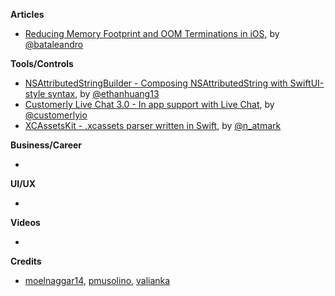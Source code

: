 
**Articles**

* [Reducing Memory Footprint and OOM Terminations in iOS](https://medium.com/flawless-app-stories/techniques-to-reduce-memory-footprint-and-oom-terminations-in-ios-a0f6bef38217), by [@bataleandro](https://twitter.com/bataleandro)

**Tools/Controls**

* [NSAttributedStringBuilder - Composing NSAttributedString with SwiftUI-style syntax](https://github.com/ethanhuang13/NSAttributedStringBuilder), by [@ethanhuang13](https://twitter.com/ethanhuang13)
* [Customerly Live Chat 3.0 - In app support with Live Chat](https://github.com/customerly/Customerly-iOS-SDK), by [@customerlyio](https://twitter.com/customerlyio)
* [XCAssetsKit - .xcassets parser written in Swift](https://github.com/natmark/XCAssetsKit), by [@n_atmark](https://twitter.com/n_atmark)

**Business/Career**

* 

**UI/UX**

* 

**Videos**

* 

**Credits**

* [moelnaggar14](https://github.com/MoElnaggar14), [pmusolino](https://github.com/pmusolino), [valianka](https://github.com/valianka)
